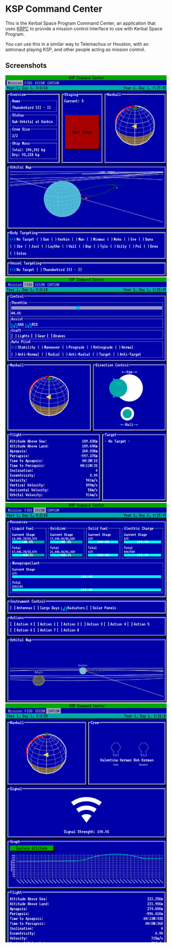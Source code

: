 # KSP Command Center

This is the Kerbal Space Program Command Center, an application that uses [KRPC](https://github.com/krpc/krpc) to
provide a mission control interface to use with Kerbal Space Program.

You can use this in a similar way to Telemachus or Houston, with an astronaut playing KSP, and other people acting
as mission control.

## Screenshots

![Mission](./screenshots/mission.png)
![FIDO](./screenshots/fido.png)
![EECOM](./screenshots/eecom.png)
![CAPCOM](./screenshots/capcom.png)
